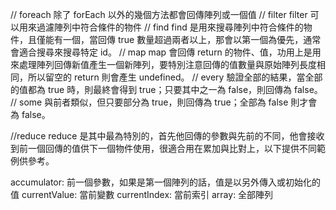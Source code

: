 // foreach
除了 forEach 以外的幾個方法都會回傳陣列或一個值
// filter
filter 可以用來過濾陣列中符合條件的物件
// find
find 是用來搜尋陣列中符合條件的物件，且僅能有一個，當回傳 true 數量超過兩者以上，那會以第一個為優先，通常會適合搜尋來搜尋特定 id。
// map
map 會回傳 return 的物件、值，功用上是用來處理陣列回傳新值產生一個新陣列，要特別注意回傳的值數量與原始陣列長度相同，所以留空的 return 則會產生 undefined。
// every
驗證全部的結果，當全部的值都為 true 時，則最終會得到 true；只要其中之一為 false，則回傳為 false。
// some
與前者類似，但只要部分為 true，則回傳為 true；全部為 false 則才會為 false。

//reduce
reduce 是其中最為特別的，首先他回傳的參數與先前的不同，他會接收到前一個回傳的值供下一個物件使用，很適合用在累加與比對上，以下提供不同範例供參考。

accumulator: 前一個參數，如果是第一個陣列的話，值是以另外傳入或初始化的值
currentValue: 當前變數
currentIndex: 當前索引
array: 全部陣列



